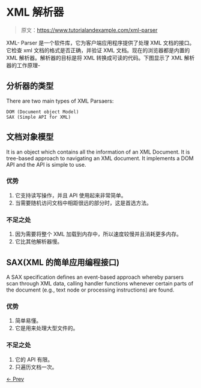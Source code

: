 # XML 解析器

> 原文：<https://www.tutorialandexample.com/xml-parser>

XML- Parser 是一个软件库，它为客户端应用程序提供了处理 XML 文档的接口。它检查 xml 文档的格式是否正确，并验证 XML 文档。现在的浏览器都是内置的 XML 解析器。解析器的目标是将 XML 转换成可读的代码。下图显示了 XML 解析器的工作原理-

## 分析器的类型

There are two main types of XML Parsaers:

```
DOM (Document object Model)
SAX (Simple API for XML)
```

## 文档对象模型

It is an object which contains all the information of an XML Document. It is tree-based approach to navigating an XML document. It implements a DOM API and the API is simple to use.

### 优势

1.  它支持读写操作，并且 API 使用起来非常简单。
2.  当需要随机访问文档中相距很远的部分时，这是首选方法。

### 不足之处

1.  因为需要将整个 XML 加载到内存中，所以速度较慢并且消耗更多内存。
2.  它比其他解析器慢。

## SAX(XML 的简单应用编程接口)

A SAX specification defines an event-based approach whereby parsers scan through XML data, calling handler functions whenever certain parts of the document (e.g., text node or processing instructions) are found.

### 优势

1.  简单易懂。
2.  它是用来处理大型文件的。

### 不足之处

1.  它的 API 有限。
2.  只遍历文档一次。

[← Prev](https://www.tutorialandexample.com/xml-parser)
